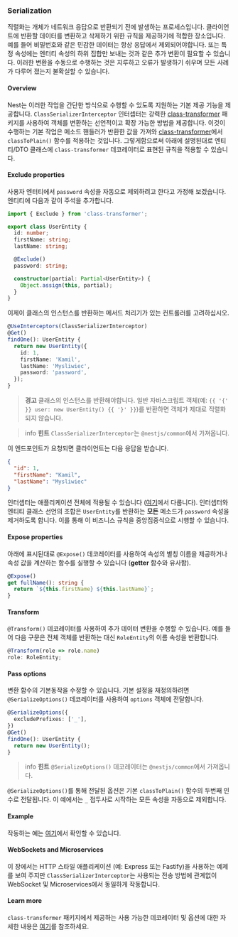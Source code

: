 ### Serialization

직렬화는 개체가 네트워크 응답으로 반환되기 전에 발생하는 프로세스입니다. 클라이언트에 반환할 데이터를 변환하고 삭제하기 위한 규칙을 제공하기에 적합한 장소입니다. 예를 들어 비밀번호와 같은 민감한 데이터는 항상 응답에서 제외되어야합니다. 또는 특정 속성에는 엔터티 속성의 하위 집합만 보내는 것과 같은 추가 변환이 필요할 수 있습니다. 이러한 변환을 수동으로 수행하는 것은 지루하고 오류가 발생하기 쉬우며 모든 사례가 다루어 졌는지 불확실할 수 있습니다.

#### Overview

Nest는 이러한 작업을 간단한 방식으로 수행할 수 있도록 지원하는 기본 제공 기능을 제공합니다. `ClassSerializerInterceptor` 인터셉터는 강력한 [class-transformer](https://github.com/typestack/class-transformer) 패키지를 사용하여 객체를 변환하는 선언적이고 확장 가능한 방법을 제공합니다. 이것이 수행하는 기본 작업은 메소드 핸들러가 반환한 값을 가져와 [class-transformer](https://github.com/typestack/class-transformer)에서 `classToPlain()` 함수를 적용하는 것입니다. 그렇게함으로써 아래에 설명된대로 엔티티/DTO 클래스에 `class-transformer` 데코레이터로 표현된 규칙을 적용할 수 있습니다.

#### Exclude properties

사용자 엔터티에서 `password` 속성을 자동으로 제외하려고 한다고 가정해 보겠습니다. 엔티티에 다음과 같이 주석을 추가합니다.

```typescript
import { Exclude } from 'class-transformer';

export class UserEntity {
  id: number;
  firstName: string;
  lastName: string;

  @Exclude()
  password: string;

  constructor(partial: Partial<UserEntity>) {
    Object.assign(this, partial);
  }
}
```

이제이 클래스의 인스턴스를 반환하는 메서드 처리기가 있는 컨트롤러를 고려하십시오.

```typescript
@UseInterceptors(ClassSerializerInterceptor)
@Get()
findOne(): UserEntity {
  return new UserEntity({
    id: 1,
    firstName: 'Kamil',
    lastName: 'Mysliwiec',
    password: 'password',
  });
}
```

> **경고** 클래스의 인스턴스를 반환해야합니다. 일반 자바스크립트 객체(예: `{{ '{' }} user: new UserEntity() {{ '}' }}`)를 반환하면 객체가 제대로 직렬화되지 않습니다.

> info **힌트** `ClassSerializerInterceptor`는 `@nestjs/common`에서 가져옵니다.

이 엔드포인트가 요청되면 클라이언트는 다음 응답을 받습니다.

```json
{
  "id": 1,
  "firstName": "Kamil",
  "lastName": "Mysliwiec"
}
```

인터셉터는 애플리케이션 전체에 적용될 수 있습니다 ([여기](https://docs.nestjs.com/interceptors#binding-interceptors)에서 다룹니다). 인터셉터와 엔티티 클래스 선언의 조합은 `UserEntity`를 반환하는 **모든** 메소드가 `password` 속성을 제거하도록 합니다. 이를 통해 이 비즈니스 규칙을 중앙집중식으로 시행할 수 있습니다.

#### Expose properties

아래에 표시된대로 `@Expose()` 데코레이터를 사용하여 속성의 별칭 이름을 제공하거나 속성 값을 계산하는 함수를 실행할 수 있습니다 (**getter** 함수와 유사함).

```typescript
@Expose()
get fullName(): string {
  return `${this.firstName} ${this.lastName}`;
}
```

#### Transform

`@Transform()` 데코레이터를 사용하여 추가 데이터 변환을 수행할 수 있습니다. 예를 들어 다음 구문은 전체 객체를 반환하는 대신 `RoleEntity`의 이름 속성을 반환합니다.

```typescript
@Transform(role => role.name)
role: RoleEntity;
```

#### Pass options

변환 함수의 기본동작을 수정할 수 있습니다. 기본 설정을 재정의하려면 `@SerializeOptions()` 데코레이터를 사용하여 `options` 객체에 전달합니다.

```typescript
@SerializeOptions({
  excludePrefixes: ['_'],
})
@Get()
findOne(): UserEntity {
  return new UserEntity();
}
```

> info **힌트** `@SerializeOptions()` 데코레이터는 `@nestjs/common`에서 가져옵니다.

`@SerializeOptions()`를 통해 전달된 옵션은 기본 `classToPlain()` 함수의 두번째 인수로 전달됩니다. 이 예에서는 `_` 접두사로 시작하는 모든 속성을 자동으로 제외합니다.

#### Example

작동하는 예는 [여기](https://github.com/nestjs/nest/tree/master/sample/21-serializer)에서 확인할 수 있습니다.

#### WebSockets and Microservices

이 장에서는 HTTP 스타일 애플리케이션 (예: Express 또는 Fastify)을 사용하는 예제를 보여 주지만 `ClassSerializerInterceptor`는 사용되는 전송 방법에 관계없이 WebSocket 및 Microservices에서 동일하게 작동합니다.

#### Learn more

`class-transformer` 패키지에서 제공하는 사용 가능한 데코레이터 및 옵션에 대한 자세한 내용은 [여기](https://github.com/typestack/class-transformer)를 참조하세요.